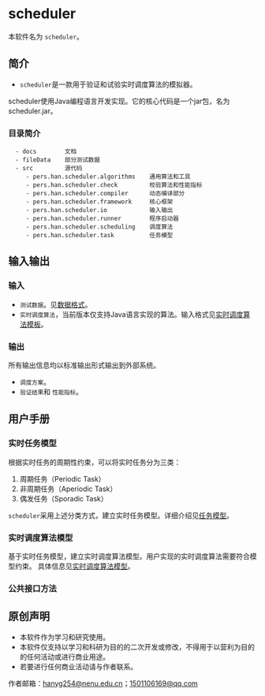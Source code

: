 # scheduler

本软件名为 `scheduler`。

## 简介

* `scheduler`是一款用于验证和试验实时调度算法的模拟器。

scheduler使用Java编程语言开发实现。它的核心代码是一个jar包，名为scheduler.jar。

### 目录简介
```
  - docs        文档
  - fileData    部分测试数据
  - src         源代码
     - pers.han.scheduler.algorithms    通用算法和工具
     - pers.han.scheduler.check         校验算法和性能指标
     - pers.han.scheduler.compiler      动态编译部分
     - pers.han.scheduler.framework     核心框架
     - pers.han.scheduler.io            输入输出
     - pers.han.scheduler.runner        程序启动器
     - pers.han.scheduler.scheduling    调度算法
     - pers.han.scheduler.task          任务模型
```

## 输入输出

### 输入

* `测试数据`。见[数据格式](https://github.com/1501106169/scheduler/blob/master/docs/dataFormat.md)。
* `实时调度算法`，当前版本仅支持Java语言实现的算法。输入格式见[实时调度算法模板](https://github.com/1501106169/scheduler/blob/master/docs/schedulerAlgorithmModel.md)。

### 输出

所有输出信息均以标准输出形式输出到外部系统。

* `调度方案`。
* `验证结果`和 `性能指标`。

## 用户手册

### 实时任务模型

根据实时任务的周期性约束，可以将实时任务分为三类：

1. 周期任务（Periodic Task）
2. 非周期任务（Aperiodic Task）
3. 偶发任务（Sporadic Task）

`scheduler`采用上述分类方式，建立实时任务模型。详细介绍见[任务模型](https://github.com/1501106169/scheduler/blob/master/docs/taskModel.md)。

### 实时调度算法模型

基于实时任务模型，建立实时调度算法模型。用户实现的实时调度算法需要符合模型约束。
具体信息见[实时调度算法模型](https://github.com/1501106169/scheduler/blob/master/docs/schedulerAlgorithmModel.md)。

### 公共接口方法

## 原创声明

* 本软件作为学习和研究使用。
* 本软件仅支持以学习和科研为目的的二次开发或修改，不得用于以营利为目的的任何活动或进行商业用途。
* 若要进行任何商业活动请与作者联系。

作者邮箱：hanyg254@nenu.edu.cn；1501106169@qq.com
